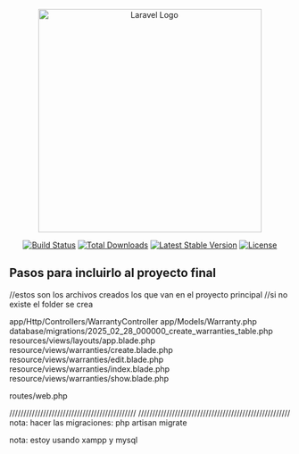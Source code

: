 <p align="center"><a href="https://laravel.com" target="_blank"><img src="https://raw.githubusercontent.com/laravel/art/master/logo-lockup/5%20SVG/2%20CMYK/1%20Full%20Color/laravel-logolockup-cmyk-red.svg" width="400" alt="Laravel Logo"></a></p>

<p align="center">
<a href="https://github.com/laravel/framework/actions"><img src="https://github.com/laravel/framework/workflows/tests/badge.svg" alt="Build Status"></a>
<a href="https://packagist.org/packages/laravel/framework"><img src="https://img.shields.io/packagist/dt/laravel/framework" alt="Total Downloads"></a>
<a href="https://packagist.org/packages/laravel/framework"><img src="https://img.shields.io/packagist/v/laravel/framework" alt="Latest Stable Version"></a>
<a href="https://packagist.org/packages/laravel/framework"><img src="https://img.shields.io/packagist/l/laravel/framework" alt="License"></a>
</p>

## Pasos para incluirlo al proyecto final



//estos son los archivos creados los que van en el proyecto principal
//si no existe el folder se crea

app/Http/Controllers/WarrantyController
app/Models/Warranty.php
database/migrations/2025_02_28_000000_create_warranties_table.php
resources/views/layouts/app.blade.php
resource/views/warranties/create.blade.php
resource/views/warranties/edit.blade.php
resource/views/warranties/index.blade.php
resource/views/warranties/show.blade.php

routes/web.php

/////////////////////////////////////////////
//////////////////////////////////////////////////////
nota: hacer las migraciones: php artisan migrate
 
nota: estoy usando xampp y mysql     
